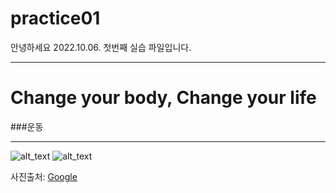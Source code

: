 # practice01

안녕하세요 2022.10.06. 첫번째 실습 파일입니다.

***
 
# <b> Change your body, Change your life</b>

###운동

------------------------------------


![alt_text](https://sinicropispine.com/wp-content/uploads/2017/05/strengthen-spine.jpg)
![alt_text](https://post.healthline.com/wp-content/uploads/2020/09/Back_Dumbbell_Workout_Weights-1200x628-Facebook-1200x628.jpg)

사진출처: [Google][googlelink]

[googlelink]:http://google.com

